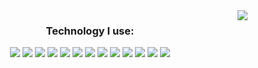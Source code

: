 

<img align="right" src="https://github-readme-stats.vercel.app/api/top-langs/?username=bartoszsiedlecki&theme=github_dark">
<h3 align="center">Technology I use:</h3>
<div align="center">
  <img src="https://img.shields.io/badge/vuejs-%2335495e.svg?style=for-the-badge&logo=vuedotjs&logoColor=%234FC08D" />
  <img src="https://img.shields.io/badge/TypeScript-3178C6?logo=TypeScript&logoColor=ffffff&style=for-the-badge" />
  <img src="https://img.shields.io/badge/JavaScript-F7DF1E?logo=JavaScript&logoColor=000000&style=for-the-badge" />
  <img src="https://img.shields.io/badge/node.js-6DA55F?style=for-the-badge&logo=node.js&logoColor=white" />
  <img src="https://img.shields.io/badge/HTML5-E34F26?logo=HTML5&logoColor=ffffff&style=for-the-badge" />
  <img src="https://img.shields.io/badge/CSS3-1572B6?logo=CSS3&logoColor=ffffff&style=for-the-badge" />
  <img src="https://img.shields.io/badge/Sass-CC6699?logo=Sass&logoColor=ffffff&style=for-the-badge" />
  <img src="https://img.shields.io/badge/Tailwind-06B6D4?logo=Tailwind CSS&logoColor=ffffff&style=for-the-badge" />
  <img src="https://img.shields.io/badge/PostgreSQL-4169E1?logo=PostgreSQL&logoColor=ffffff&style=for-the-badge" />
  <img src="https://img.shields.io/badge/MySQL-4479A1?logo=MySQL&logoColor=ffffff&style=for-the-badge" />
  <img src="https://img.shields.io/badge/Git-F05032?logo=Git&logoColor=ffffff&style=for-the-badge" />
  <img src="https://img.shields.io/badge/GitHub-181717?logo=GitHub&logoColor=ffffff&style=for-the-badge" />
  <img src="https://img.shields.io/badge/figma-%23F24E1E.svg?style=for-the-badge&logo=figma&logoColor=white" />
</div>
